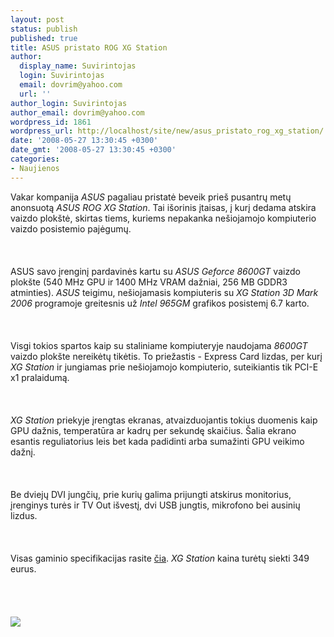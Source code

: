 ```yaml
---
layout: post
status: publish
published: true
title: ASUS pristato ROG XG Station
author:
  display_name: Suvirintojas
  login: Suvirintojas
  email: dovrim@yahoo.com
  url: ''
author_login: Suvirintojas
author_email: dovrim@yahoo.com
wordpress_id: 1861
wordpress_url: http://localhost/site/new/asus_pristato_rog_xg_station/
date: '2008-05-27 13:30:45 +0300'
date_gmt: '2008-05-27 13:30:45 +0300'
categories:
- Naujienos
---
```

<p>Vakar kompanija <i>ASUS</i> pagaliau pristatė beveik prieš pusantrų metų anonsuotą <i>ASUS ROG XG Station</i>. Tai išorinis įtaisas, į kurį dedama atskira vaizdo plokštė, skirtas tiems, kuriems nepakanka nešiojamojo kompiuterio vaizdo posistemio pajėgumų.<br />
<br><br />
<br>ASUS savo įrenginį pardavinės kartu su <i>ASUS Geforce 8600GT</i> vaizdo plokšte (540 MHz GPU ir 1400 MHz VRAM dažniai, 256 MB GDDR3 atminties). <i>ASUS</i> teigimu, nešiojamasis kompiuteris su <i>XG Station</i> <i>3D Mark 2006</i> programoje greitesnis už <i>Intel 965GM</i> grafikos posistemį 6.7 karto.<br />
<br><br />
<br>Visgi tokios spartos kaip su staliniame kompiuteryje naudojama <i>8600GT</i> vaizdo plokšte nereikėtų tikėtis. To priežastis - Express Card lizdas, per kurį <i>XG Station</i> ir jungiamas prie nešiojamojo kompiuterio, suteikiantis tik PCI-E x1 pralaidumą.<br />
<br><br />
<br><i>XG Station</i> priekyje įrengtas ekranas, atvaizduojantis tokius duomenis kaip GPU dažnis, temperatūra ar kadrų per sekundę skaičius. Šalia ekrano esantis reguliatorius leis bet kada padidinti arba sumažinti GPU veikimo dažnį.<br />
<br><br />
<br>Be dviejų DVI jungčių, prie kurių galima prijungti atskirus monitorius, įrenginys turės ir TV Out išvestį, dvi USB jungtis, mikrofono bei ausinių lizdus.<br />
<br><br />
<br>Visas gaminio specifikacijas rasite <a class="ns" href="http://www.asus.com/products.aspx?l1=2&l2=162&l3=0&l4=0&model=1557&modelmenu=1">čia</a>. <i>XG Station</i> kaina turėtų siekti 349 eurus.<br />
<br><br />
<br><br><img src="http://www.technews.lt/upl/Failai/xg.jpg"><br><br />
<br></p>
